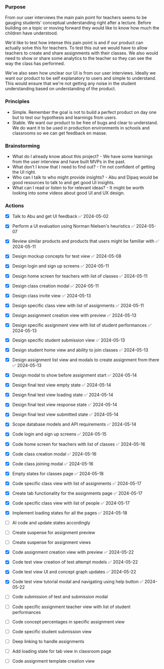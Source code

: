 ### Purpose

From our user interviews the main pain point for teachers seems to be gauging students' conceptual understanding right after a lecture. Before building on a topic or moving forward they would like to know how much the children have understood. 

We'd like to test how intense this pain point is and if our product can actually solve this for teachers. To test this out we would have to allow teachers to create and share assignments with their classes. We also would need to show or share some analytics to the teacher so they can see the way the class has performed. 

We've also seen how unclear our UI is from our user interviews. Ideally we want our product to be self explanatory to users and simple to understand. This would ensure that we're not getting any noise in the student understanding based on understanding of the product. 

### Principles 
- Simple. Remember the goal is not to build a perfect product on day one but to test our hypothesis and learnings from users. 
- Stable. We want our product to be free of bugs and clear to understand. We do want it to be used in production environments in schools and classrooms so we can get feedback en masse. 

### Brainstorming
- What do I already know about this project? - We have some learnings from the user interview and have built MVPs in the past. 
- What don’t I know that I need to find out? - I'm not confident of getting the UI right. 
- Who can I talk to who might provide insights? - Abu and Dipaq would be good resources to talk to and get good UI insights. 
- What can I read or listen to for relevant ideas? - It might be worth looking into some videos about good UI and UX design. 

### Actions

- [x] Talk to Abu and get UI feedback ✅ 2024-05-02
- [x] Perform a UI evaluation using Norman Nielsen's heuristics ✅ 2024-05-07
- [x] Review similar products and products that users might be familiar with ✅ 2024-05-11
- [x] Design mockup concepts for test view ✅ 2024-05-08
- [x] Design login and sign up screens ✅ 2024-05-11
- [x] Design home screen for teachers with list of classes ✅ 2024-05-11
- [x] Design class creation modal ✅ 2024-05-11
- [x] Design class invite view ✅ 2024-05-13
- [x] Design specific class view with list of assignments ✅ 2024-05-11
- [x] Design assignment creation view with preview ✅ 2024-05-13
- [x] Design specific assignment view with list of student performances ✅ 2024-05-13
- [x] Design specific student submission view ✅ 2024-05-13
- [x] Design student home view and ability to join classes ✅ 2024-05-13
- [x] Design assignment list view and modals to create assignment from there ✅ 2024-05-13
- [x] Design modal to show before assignment start ✅ 2024-05-14
- [x] Design final test view empty state ✅ 2024-05-14
- [x] Design final test view loading state ✅ 2024-05-14
- [x] Design final test view response state ✅ 2024-05-14
- [x] Design final test view submitted state ✅ 2024-05-14
- [x] Scope database models and API requirements ✅ 2024-05-14
- [x] Code login and sign up screens ✅ 2024-05-15
- [x] Code home screen for teachers with list of classes ✅ 2024-05-16
- [x] Code class creation modal ✅ 2024-05-16
- [x] Code class joining modal ✅ 2024-05-16
- [x] Empty states for classes page ✅ 2024-05-18
- [x] Code specific class view with list of assignments ✅ 2024-05-17
- [x] Create tab functionality for the assignments page ✅ 2024-05-17
- [x] Code specific class view with list of people ✅ 2024-05-17
- [x] Implement loading states for all the pages ✅ 2024-05-18
- [ ] AI code and update states accordingly
- [ ] Create suspense for assignment preview
- [ ] Create suspense for assignment views
- [x] Code assignment creation view with preview ✅ 2024-05-22
- [x] Code test view creation of test attempt models ✅ 2024-05-22
- [x] Code test view UI and concept graph updates ✅ 2024-05-22
- [x] Code test view tutorial modal and navigating using help button ✅ 2024-05-22
- [ ] Code submission of test and submission modal
- [ ] Code specific assignment teacher view with list of student performances
- [ ] Code concept percentages in specific assignment view
- [ ] Code specific student submission view
- [ ] Deep linking to handle assignments
- [ ] Add loading state for tab view in classroom page
- [ ] Code assignment template creation view 

